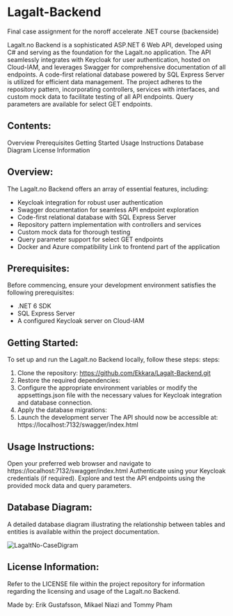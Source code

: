 # Lagalt-Backend
Final case assignment for the noroff accelerate .NET course (backenside)

Lagalt.no Backend is a sophisticated ASP.NET 6 Web API, developed using C# and serving as the foundation for the Lagalt.no 
application. The API seamlessly integrates with Keycloak for user authentication, hosted on Cloud-IAM, and leverages Swagger 
for comprehensive documentation of all endpoints. A code-first relational database powered by SQL Express Server is utilized 
for efficient data management. The project adheres to the repository pattern, incorporating controllers, services with interfaces, 
and custom mock data to facilitate testing of all API endpoints. Query parameters are available for select GET endpoints.

## Contents:

Overview
Prerequisites
Getting Started
Usage Instructions
Database Diagram
License Information

## Overview:
The Lagalt.no Backend offers an array of essential features, including:
- Keycloak integration for robust user authentication
- Swagger documentation for seamless API endpoint exploration
- Code-first relational database with SQL Express Server
- Repository pattern implementation with controllers and services
- Custom mock data for thorough testing
- Query parameter support for select GET endpoints
- Docker and Azure compatibility
Link to frontend part of the application

## Prerequisites:
Before commencing, ensure your development environment satisfies the following prerequisites:
- .NET 6 SDK
- SQL Express Server
- A configured Keycloak server on Cloud-IAM

## Getting Started:
To set up and run the Lagalt.no Backend locally, follow these steps:
steps:
1. Clone the repository: https://github.com/Ekkara/Lagalt-Backend.git
2. Restore the required dependencies:
3. Configure the appropriate environment variables or modify the appsettings.json file 
   with the necessary values for Keycloak integration and database connection.
4. Apply the database migrations:
5. Launch the development server
The API should now be accessible at: https://localhost:7132/swagger/index.html

## Usage Instructions:
Open your preferred web browser and navigate to https://localhost:7132/swagger/index.html
Authenticate using your Keycloak credentials (if required).
Explore and test the API endpoints using the provided mock data and query parameters.

## Database Diagram:
A detailed database diagram illustrating the relationship between tables and
entities is available within the project documentation.

![LagaltNo-CaseDigram](https://user-images.githubusercontent.com/60743602/228863642-43f4996e-de33-4137-b283-c4dedb9539a3.PNG)

## License Information:
Refer to the LICENSE file within the project repository for information regarding the licensing and usage of the Lagalt.no Backend.

Made by: Erik Gustafsson, Mikael Niazi and Tommy Pham
